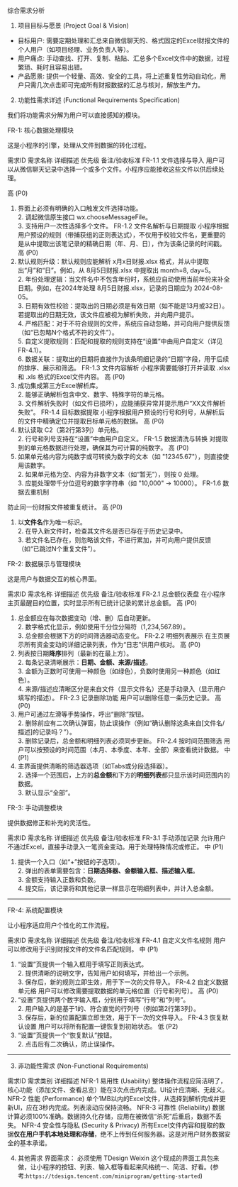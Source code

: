 综合需求分析

1. 项目目标与愿景 (Project Goal & Vision)

- 目标用户: 需要定期处理和汇总来自微信聊天的、格式固定的Excel财报文件的个人用户（如项目经理、业务负责人等）。
- 用户痛点: 手动查找、打开、复制、粘贴、汇总多个Excel文件中的数据，过程繁琐、耗时且容易出错。
- 产品愿景: 提供一个轻量、高效、安全的工具，将上述重复性劳动自动化，用户只需几次点击即可完成所有财报数据的汇总与核对，解放生产力。
  
2. 功能性需求详述 (Functional Requirements Specification)

我们将功能需求分解为用户可以直接感知的模块。

FR-1: 核心数据处理模块

这是小程序的引擎，处理从文件到数据的转化过程。

需求ID
需求名称
详细描述
优先级
备注/验收标准
FR-1.1
文件选择与导入
用户可以从微信聊天记录中选择一个或多个文件。小程序应能接收这些文件以供后续处理。

高 (P0)

1. 界面上必须有明确的入口触发文件选择功能。 <br>2. 调起微信原生接口 wx.chooseMessageFile。 <br>3. 支持用户一次性选择多个文件。
FR-1.2
文件名解析与日期提取
小程序根据用户预设的规则（带捕获组的正则表达式），不仅用于校验文件名，更重要的是从中提取出该笔记录的精确日期（年、月、日），作为该条记录的时间戳。
高 (P0)
1. 默认规则升级：默认规则应能解析 x月x日财报.xlsx 格式，并从中提取出“月”和“日”。例如，从 8月5日财报.xlsx 中提取出 month=8, day=5。<br>2. 年份处理逻辑：当文件名中不包含年份时，系统应自动使用当前年份来补全日期。例如，在2024年处理 8月5日财报.xlsx，记录的日期应为 2024-08-05。<br>3. 日期有效性校验：提取出的日期必须是有效日期（如不能是13月或32日）。若提取出的日期无效，该文件应被视为解析失败，并向用户提示。<br>4. 严格匹配：对于不符合规则的文件，系统应自动忽略，并可向用户提供反馈（如“已忽略N个格式不符的文件”）。<br>5. 自定义提取规则：匹配和提取的规则支持在“设置”中由用户自定义（详见 FR-4.1）。<br>6. 数据关联：提取出的日期将直接作为该条明细记录的“日期”字段，用于后续的排序、展示和筛选。
FR-1.3
文件内容解析
小程序需要能够打开并读取 .xlsx 和 .xls 格式的Excel文件内容。
高 (P0)
1. 成功集成第三方Excel解析库。 <br>2. 能够正确解析包含中文、数字、特殊字符的单元格。 <br>3. 文件解析失败时（如文件已损坏），应能捕获异常并提示用户“XX文件解析失败”。
FR-1.4
目标数据提取
小程序根据用户预设的行号和列号，从解析后的文件中精确定位并提取目标单元格的数据。
高 (P0)
1. 默认读取 C2（第2行第3列）单元格。 <br>2. 行号和列号支持在“设置”中由用户自定义。
FR-1.5
数据清洗与转换
对提取到的单元格数据进行处理，确保其为可计算的纯数字。
高 (P0)
1. 如果单元格内容为纯数字或可转换为数字的文本（如 "12345.67"），则直接使用该数字。 <br>2. 如果单元格为空、内容为非数字文本（如“暂无”），则按 0 处理。 <br>3. 应能处理带千分位逗号的数字字符串（如 "10,000" -> 10000）。
FR-1.6
数据去重机制

防止同一份财报文件被重复统计。
高 (P0)
1. 以**文件名**作为唯一标识。 <br>2. 在导入新文件时，检查其文件名是否已存在于历史记录中。 <br>3. 若文件名已存在，则忽略该文件，不进行累加，并可向用户提供反馈（如“已跳过N个重复文件”）。


FR-2: 数据展示与管理模块

这是用户与数据交互的核心界面。

需求ID
需求名称
详细描述
优先级
备注/验收标准
FR-2.1
总金额仪表盘
在小程序主页最醒目的位置，实时显示所有已统计记录的累计总金额。
高 (P0)
1. 总金额应在每次数据变动（增、删）后自动更新。 <br>2. 数字格式化显示，例如使用千分位分隔符（1,234,567.89）。 <br>3. 总金额会根据下方的时间筛选器动态变化。
FR-2.2
明细列表展示
在主页展示所有资金变动的详细记录列表，作为“日志”供用户核对。
高 (P0)
1. 列表按日期**降序**排列（最新的在最上方）。 <br>2. 每条记录清晰展示：**日期、金额、来源/描述**。 <br>3. 金额为正数时可使用一种颜色（如绿色），负数时使用另一种颜色（如红色）。 <br>4. 来源/描述应清晰区分是来自文件（显示文件名）还是手动录入（显示用户填写的描述）。
FR-2.3
记录删除功能
用户可以删除任意一条历史记录。
高 (P0)
1. 用户可通过左滑等手势操作，呼出“删除”按钮。 <br>2. 删除前应有二次确认弹窗，防止误操作（例如“确认删除这条来自[文件名/描述]的记录吗？”）。 <br>3. 删除记录后，总金额和明细列表必须同步更新。
FR-2.4
按时间范围筛选
用户可以按预设的时间范围（本月、本季度、本年、全部）来查看统计数据。
中 (P1)
1. 主界面提供清晰的筛选器选项（如Tabs或分段选择器）。 <br>2. 选择一个范围后，上方的**总金额**和下方的**明细列表**都只显示该时间范围内的数据。 <br>3. 默认显示“全部”。

FR-3: 手动调整模块

提供数据修正和补充的灵活性。

需求ID
需求名称
详细描述
优先级
备注/验收标准
FR-3.1
手动添加记录
允许用户不通过Excel，直接手动录入一笔资金变动。用于处理特殊情况或修正。
中 (P1)

1. 提供一个入口（如“+”按钮的子选项）。 <br>2. 弹出的表单需要包含：**日期选择器、金额输入框、描述输入框**。 <br>3. 金额支持输入正数和负数。 <br>4. 提交后，该记录将和其他记录一样显示在明细列表中，并计入总金额。


---

FR-4: 系统配置模块

让小程序适应用户个性化的工作流程。

需求ID
需求名称
详细描述
优先级
备注/验收标准
FR-4.1
自定义文件名规则
用户可以修改用于识别财报文件的文件名匹配规则。
中 (P1)
1. “设置”页提供一个输入框用于填写正则表达式。 <br>2. 提供清晰的说明文字，告知用户如何填写，并给出一个示例。 <br>3. 保存后，新的规则立即生效，用于下一次的文件导入。
FR-4.2
自定义数据单元格
用户可以修改需要提取数据的单元格位置（行号和列号）。
高 (P0)
1. “设置”页提供两个数字输入框，分别用于填写“行号”和“列号”。 <br>2. 用户输入的是基于1的、符合直觉的行列号（例如第2行第3列）。 <br>3. 保存后，新的位置配置立即生效，用于下一次的文件导入。
FR-4.3
恢复默认设置
用户可以将所有配置一键恢复到初始状态。
低 (P2)
1. “设置”页提供一个“恢复默认”按钮。 <br>2. 点击后有二次确认，防止误操作。


---

3. 非功能性需求 (Non-Functional Requirements)

需求ID
需求类别
详细描述
NFR-1
易用性 (Usability)
整体操作流程应简洁明了，核心功能（添加文件、查看总览）能在3次点击内完成。UI设计应清晰、无歧义。
NFR-2
性能 (Performance)
单个1MB以内的Excel文件，从选择到解析完成并更新UI，应在3秒内完成。列表滚动应保持流畅。
NFR-3
可靠性 (Reliability)
数据计算必须100%准确。数据持久化存储，应用在被微信“杀死”后重启，数据不丢失。
NFR-4
安全性与隐私 (Security & Privacy)
所有Excel文件内容和提取的数据**仅在用户手机本地处理和存储**，绝不上传到任何服务器。这是对用户财务数据安全的基本承诺。


4. 其他需求
界面需求：
必须使用 TDesign Weixin 这个现成的界面工具包来做，让小程序的按钮、列表、输入框等看起来风格统一、简洁、好看。(参考:`https://tdesign.tencent.com/miniprogram/getting-started`)